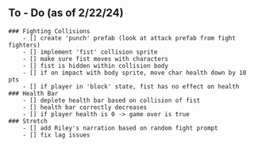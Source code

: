 ## To - Do (as of 2/22/24)
    ### Fighting Collisions
        - [] create 'punch' prefab (look at attack prefab from fight fighters)
        - [] implement 'fist' collision sprite
        - [] make sure fist moves with characters
        - [] fist is hidden within collision body
        - [] if on impact with body sprite, move char health down by 10 pts
        - [] if player in 'block' state, fist has no effect on health
    ### Health Bar
        - [] deplete health bar based on collision of fist
        - [] health bar correctly decreases
        - [] if player health is 0 -> game over is true
    ### Stretch 
        - [] add Riley's narration based on random fight prompt
        - [] fix lag issues

